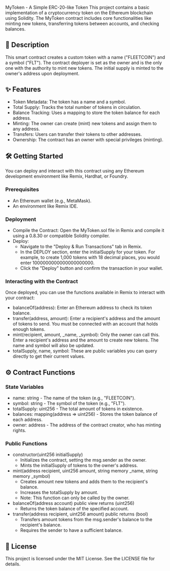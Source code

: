 MyToken - A Simple ERC-20-like Token
This project contains a basic implementation of a cryptocurrency token on the Ethereum blockchain using Solidity. The MyToken contract includes core functionalities like minting new tokens, transferring tokens between accounts, and checking balances.
## 📜 Description
This smart contract creates a custom token with a name ("FLEETCOIN") and a symbol ("FLT"). The contract deployer is set as the owner and is the only one with the authority to mint new tokens. The initial supply is minted to the owner's address upon deployment.
## ✨ Features
 * Token Metadata: The token has a name and a symbol.
 * Total Supply: Tracks the total number of tokens in circulation.
 * Balance Tracking: Uses a mapping to store the token balance for each address.
 * Minting: The owner can create (mint) new tokens and assign them to any address.
 * Transfers: Users can transfer their tokens to other addresses.
 * Ownership: The contract has an owner with special privileges (minting).
## 🛠️ Getting Started
You can deploy and interact with this contract using any Ethereum development environment like Remix, Hardhat, or Foundry.
### Prerequisites
 * An Ethereum wallet (e.g., MetaMask).
 * An environment like Remix IDE.
### Deployment
 * Compile the Contract: Open the MyToken.sol file in Remix and compile it using a 0.8.30 or compatible Solidity compiler.
 * Deploy:
   * Navigate to the "Deploy & Run Transactions" tab in Remix.
   * In the DEPLOY section, enter the initialSupply for your token. For example, to create 1,000 tokens with 18 decimal places, you would enter 1000000000000000000000.
   * Click the "Deploy" button and confirm the transaction in your wallet.
### Interacting with the Contract
Once deployed, you can use the functions available in Remix to interact with your contract:
 * balanceOf(address): Enter an Ethereum address to check its token balance.
 * transfer(address, amount): Enter a recipient's address and the amount of tokens to send. You must be connected with an account that holds enough tokens.
 * mint(recipient, amount, _name, _symbol): Only the owner can call this. Enter a recipient's address and the amount to create new tokens. The name and symbol will also be updated.
 * totalSupply, name, symbol: These are public variables you can query directly to get their current values.
## ⚙️ Contract Functions
### State Variables
 * name: string - The name of the token (e.g., "FLEETCOIN").
 * symbol: string - The symbol of the token (e.g., "FLT").
 * totalSupply: uint256 - The total amount of tokens in existence.
 * balances: mapping(address => uint256) - Stores the token balance of each address.
 * owner: address - The address of the contract creator, who has minting rights.
### Public Functions
 * constructor(uint256 initialSupply)
   * Initializes the contract, setting the msg.sender as the owner.
   * Mints the initialSupply of tokens to the owner's address.
 * mint(address recipient, uint256 amount, string memory _name, string memory _symbol)
   * Creates amount new tokens and adds them to the recipient's balance.
   * Increases the totalSupply by amount.
   * Note: This function can only be called by the owner.
 * balanceOf(address account) public view returns (uint256)
   * Returns the token balance of the specified account.
 * transfer(address recipient, uint256 amount) public returns (bool)
   * Transfers amount tokens from the msg.sender's balance to the recipient's balance.
   * Requires the sender to have a sufficient balance.
## 📄 License
This project is licensed under the MIT License. See the LICENSE file for details.
